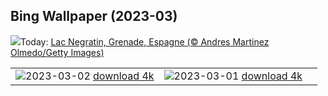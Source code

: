 ## Bing Wallpaper (2023-03)
![](https://www.bing.com/th?id=OHR.NegratinSpain_FR-CA1387071804_UHD.jpg&w=1000)Today: [Lac Negratin, Grenade, Espagne (© Andres Martinez Olmedo/Getty Images)](https://www.bing.com/th?id=OHR.NegratinSpain_FR-CA1387071804_UHD.jpg)

|      |      |      |
| :----: | :----: | :----: |
|![](https://www.bing.com/th?id=OHR.BridalVeilFalls_FR-CA0161127598_UHD.jpg&pid=hp&w=384&h=216&rs=1&c=4)2023-03-02 [download 4k](https://www.bing.com/th?id=OHR.BridalVeilFalls_FR-CA0161127598_UHD.jpg)|![](https://www.bing.com/th?id=OHR.AtraniAmalfi_FR-CA9061853835_UHD.jpg&pid=hp&w=384&h=216&rs=1&c=4)2023-03-01 [download 4k](https://www.bing.com/th?id=OHR.AtraniAmalfi_FR-CA9061853835_UHD.jpg)|